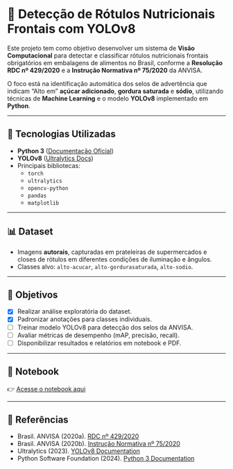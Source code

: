 # 🥫 Detecção de Rótulos Nutricionais Frontais com YOLOv8

Este projeto tem como objetivo desenvolver um sistema de **Visão Computacional** para detectar e classificar rótulos nutricionais frontais obrigatórios em embalagens de alimentos no Brasil, conforme a **Resolução RDC nº 429/2020** e a **Instrução Normativa nº 75/2020** da ANVISA.  

O foco está na identificação automática dos selos de advertência que indicam “Alto em” **açúcar adicionado**, **gordura saturada** e **sódio**, utilizando técnicas de **Machine Learning** e o modelo **YOLOv8** implementado em **Python**.  

---

## 🚀 Tecnologias Utilizadas
- **Python 3** ([Documentação Oficial](https://docs.python.org/3/))  
- **YOLOv8** ([Ultralytics Docs](https://docs.ultralytics.com/pt/models/yolov8/))  
- Principais bibliotecas:  
  - `torch`  
  - `ultralytics`  
  - `opencv-python`  
  - `pandas`  
  - `matplotlib`  

---

## 📊 Dataset
- Imagens **autorais**, capturadas em prateleiras de supermercados e closes de rótulos em diferentes condições de iluminação e ângulos.  
- Classes alvo: `alto-acucar`, `alto-gordurasaturada`, `alto-sodio`.  

---

## 🎯 Objetivos
- [x] Realizar análise exploratória do dataset.  
- [x] Padronizar anotações para classes individuais.  
- [ ] Treinar modelo YOLOv8 para detecção dos selos da ANVISA.  
- [ ] Avaliar métricas de desempenho (mAP, precisão, recall).  
- [ ] Disponibilizar resultados e relatórios em notebook e PDF.  

---

## 📓 Notebook
👉 [Acesse o notebook aqui](https://colab.research.google.com/drive/1bEsZttDg9Hl4F9eSYQkN4p3pVbqOcsT-#scrollTo=WCGLCXMtXvJ1)  

---

## 📖 Referências
- Brasil. ANVISA (2020a). [RDC nº 429/2020](https://www.in.gov.br/en/web/dou/-/resolucao-de-diretoria-colegiada-rdc-n-429-de-8-de-outubro-de-2020-282070599)  
- Brasil. ANVISA (2020b). [Instrução Normativa nº 75/2020](https://www.gov.br/anvisa/pt-br/assuntos/alimentos/rotulagem/rotulagem-nutricional)  
- Ultralytics (2023). [YOLOv8 Documentation](https://docs.ultralytics.com/pt/models/yolov8/)  
- Python Software Foundation (2024). [Python 3 Documentation](https://docs.python.org/3/)  
